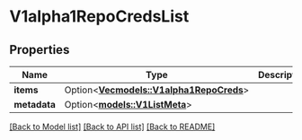 # V1alpha1RepoCredsList

## Properties

Name | Type | Description | Notes
------------ | ------------- | ------------- | -------------
**items** | Option<[**Vec<models::V1alpha1RepoCreds>**](v1alpha1RepoCreds.md)> |  | [optional]
**metadata** | Option<[**models::V1ListMeta**](v1ListMeta.md)> |  | [optional]

[[Back to Model list]](../README.md#documentation-for-models) [[Back to API list]](../README.md#documentation-for-api-endpoints) [[Back to README]](../README.md)


